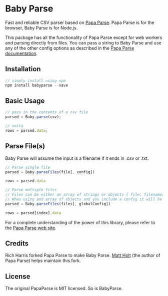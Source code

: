 Baby Parse
=========

Fast and reliable CSV parser based on [Papa Parse](http://papaparse.com). Papa Parse is for the browser, Baby Parse is for Node.js.

This package has all the functionality of Papa Parse except for web workers and parsing directly from files. You can pass a string to Baby Parse and use any of the other config options as described in the [Papa Parse documentation](http://papaparse.com/docs).

Installation
-----

```js
// simply install using npm
npm install babyparse --save
```

Basic Usage
-----

```js
// pass in the contents of a csv file
parsed = Baby.parse(csv);

// voila
rows = parsed.data;
```


Parse File(s)
-----

Baby Parse will assume the input is a filename if it ends in .csv or .txt.

```js
// Parse single file
parsed = Baby.parseFiles(file[, config])

rows = parsed.data
```

```js
// Parse multiple files
// Files can be either an array of strings or objects { file: filename[, config: config] }
// When using and array of objects and you include a config it will be used in place of the global config
parsed = Baby.parseFiles(files[, globalConfig])

rows = parsed[index].data
```


For a complete understanding of the power of this library, please refer to the [Papa Parse web site](http://papaparse.com).


Credits
-------

Rich Harris forked Papa Parse to make Baby Parse. [Matt Holt](https://twitter.com/mholt6) (the author of Papa Parse) helps maintain this fork.


License
-------

The original PapaParse is MIT licensed. So is BabyParse.
